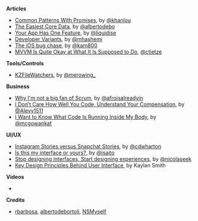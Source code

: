 
**Articles**

* [Common Patterns With Promises](http://khanlou.com/2016/08/common-patterns-with-promises/), by [@khanlou](https://twitter.com/khanlou)
* [The Easiest Core Data](http://albertodebortoli.com/blog/2016/08/05/the-easiest-core-data/), by [@albertodebo](https://twitter.com/albertodebo)
* [Your App Has One Feature](https://blog.benroux.me/your-app-has-one-feature/), by [@liquidise](https://twitter.com/liquidise)
* [Developer Variants](http://sedimental.org/developer_variants.html), by [@mhashemi](https://twitter.com/mhashemi)
* [The iOS bug chase](http://allegro.tech/2016/08/the-ios-bug-chase.html), by [@kam800](https://twitter.com/kam800)
* [MVVM Is Quite Okay at What It Is Supposed to Do](http://christiantietze.de/posts/2016/08/mvvm-is-okay-for-what-it-does/), [@ctietze](https://twitter.com/ctietze)

**Tools/Controls**

* [KZFileWatchers](https://github.com/krzysztofzablocki/KZFileWatchers), by [@merowing_](https://twitter.com/merowing_)

**Business**

* [Why I'm not a big fan of Scrum](http://okigiveup.net/not-big-fan-of-scrum/), by [@afroisalreadyin](https://twitter.com/afroisalreadyin)
* [I Don’t Care How Well You Code, Understand Your Compensation](https://hackernoon.com/i-dont-care-how-well-you-code-understand-your-compensation-a1e810973c5e#.x9vb7mpqw), by [@Alevy1511](https://twitter.com/Alevy1511)
* [I Want to Know What Code Is Running Inside My Body](https://backchannel.com/i-want-to-know-what-code-is-running-inside-my-body-ff9a159da34b#.amdlxchcx), by [@mcgowankat](https://twitter.com/mcgowankat)

**UI/UX**

* [Instagram Stories versus Snapchat Stories](https://chriswharton.me/2016/08/instagram-stories-versus-snapchat-stories/), by [@cdwharton](https://twitter.com/cdwharton)
* [Is this my interface or yours?](https://medium.com/@jsaito/is-this-my-interface-or-yours-b09a7a795256#.2jldqsgs2), by [@jsaito](https://medium.com/@jsaito)
* [Stop designing interfaces, Start designing experiences](https://medium.com/blablacar-design/stop-designing-interfaces-start-designing-experiences-d82def0b802c#.kyqqqtq5f), by [@nicolaseek](https://twitter.com/nicolaseek)
* [Key Design Principles Behind User Interface](http://thenextweb.com/dd/2016/08/09/design-principles-behind-user-interface/), by Kaylan Smith

**Videos**

*

**Credits**

* [rbarbosa](https://github.com/rbarbosa), [albertodebortoli](https://github.com/albertodebortoli), [NSMyself](https://github.com/NSMyself)
